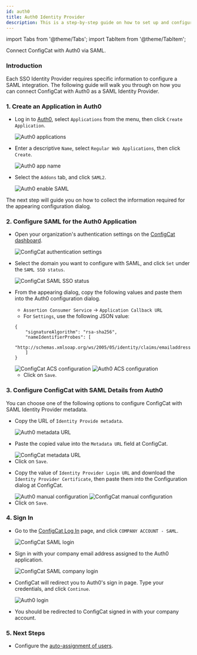 ```yaml
---
id: auth0
title: Auth0 Identity Provider
description: This is a step-by-step guide on how to set up and configure Auth0 as a SAML Identity Provider for your organization.
---
```


import Tabs from '@theme/Tabs';
import TabItem from '@theme/TabItem';

Connect ConfigCat with Auth0 via SAML.

### Introduction
Each SSO Identity Provider requires specific information to configure a SAML integration. The following guide will walk you through on how you can connect ConfigCat with Auth0 as a SAML Identity Provider.

### 1. Create an Application in Auth0

- Log in to <a href="https://auth0.com/auth/login" target="_blank">Auth0</a>, select `Applications` from the menu, then click `Create Application`.

  <img className="saml-tutorial-img zoomable" src="/docs/assets/saml/auth0/applications.png" alt="Auth0 applications" />

- Enter a descriptive `Name`, select `Regular Web Applications`, then click `Create`.

  <img className="saml-tutorial-img zoomable" src="/docs/assets/saml/auth0/app_name.png" alt="Auth0 app name" />

- Select the `Addons` tab, and click `SAML2`.

  <img className="saml-tutorial-img zoomable" src="/docs/assets/saml/auth0/enable_saml.png"  alt="Auth0 enable SAML"/>

The next step will guide you on how to collect the information required for the appearing configuration dialog.

### 2. Configure SAML for the Auth0 Application
- Open your organization's authentication settings on the <a href="https://app.configcat.com/organization/authentication" target="_blank">ConfigCat dashboard</a>.

  <img className="saml-tutorial-img zoomable" src="/docs/assets/saml/dashboard/authentication.png" alt="ConfigCat authentication settings" />

- Select the domain you want to configure with SAML, and click `Set` under the `SAML SSO status`.

  <img className="saml-tutorial-img zoomable" src="/docs/assets/saml/dashboard/domains.png" alt="ConfigCat SAML SSO status" />

- From the appearing dialog, copy the following values and paste them into the Auth0 configuration dialog.
    - `Assertion Consumer Service` -> `Application Callback URL`
    - For `Settings`, use the following JSON value:
    ```
    {
        "signatureAlgorithm": "rsa-sha256",
        "nameIdentifierProbes": [
            "http://schemas.xmlsoap.org/ws/2005/05/identity/claims/emailaddress"
        ]
    }
    ```

   <img className="saml-tutorial-img zoomable" src="/docs/assets/saml/auth0/cc_idp.png"  alt="ConfigCat ACS configuration" />

   <img className="saml-tutorial-img zoomable" src="/docs/assets/saml/auth0/acs_url.png" alt="Auth0 ACS configuration"/>

    - Click on `Save`.

### 3. Configure ConfigCat with SAML Details from Auth0

You can choose one of the following options to configure ConfigCat with SAML Identity Provider metadata.

<Tabs>
  <TabItem value="metadataUrl" label="Metadata URL" default>
    <ul>
      <li>
        <p>Copy the URL of <code>Identity Provide metadata</code>.</p>
        <img className="saml-tutorial-img zoomable" src="/docs/assets/saml/auth0/metadata_url.png" alt="Auth0 metadata URL" />
      </li>
      <li>
        <p>Paste the copied value into the <code>Metadata URL</code> field at ConfigCat.</p>
        <img className="saml-tutorial-img zoomable" src="/docs/assets/saml/auth0/cc_metadata_url.png" alt="ConfigCat metadata URL"/>
      </li>
      <li>
        Click on <code>Save</code>.
      </li>
    </ul>
  </TabItem>
  <TabItem value="manual" label="Manual Configuration">
    <ul>
      <li>
        <p>Copy the value of <code>Identity Provider Login URL</code> and download the <code>Identity Provider Certificate</code>, then paste them into the Configuration dialog at ConfigCat.</p>
        <img className="saml-tutorial-img zoomable" src="/docs/assets/saml/auth0/manual.png" alt="Auth0 manual configuration" />
        <img className="saml-tutorial-img zoomable" src="/docs/assets/saml/auth0/cc_manual.png" alt="ConfigCat manual configuration"/>
      </li>
      <li>
        Click on <code>Save</code>.
      </li>
    </ul>
  </TabItem>
</Tabs>

### 4. Sign In
- Go to the <a href="https://app.configcat.com/login" target="_blank">ConfigCat Log In</a> page, and click `COMPANY ACCOUNT - SAML`.
  
  <img className="saml-tutorial-img zoomable" src="/docs/assets/saml/dashboard/saml_login.png" alt="ConfigCat SAML login" />

- Sign in with your company email address assigned to the Auth0 application.

  <img className="saml-tutorial-img zoomable" src="/docs/assets/saml/dashboard/company_email.png" alt="ConfigCat SAML company login" />

- ConfigCat will redirect you to Auth0's sign in page. Type your credentials, and click `Continue`.

  <img className="saml-tutorial-img zoomable" src="/docs/assets/saml/auth0/login.png" alt="Auth0 login" />

- You should be redirected to ConfigCat signed in with your company account.

### 5. Next Steps

- Configure the [auto-assignment of users](/docs/advanced/team-management/auto-assign-users).